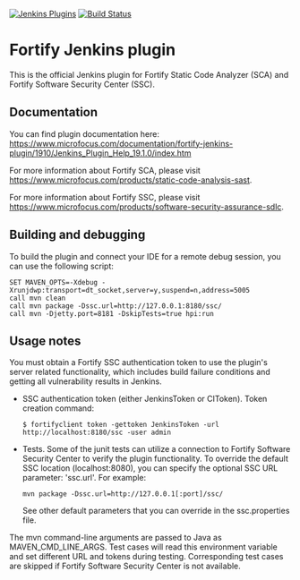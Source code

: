 [![Jenkins Plugins](https://img.shields.io/jenkins/plugin/v/fortify.svg)](https://wiki.jenkins.io/display/JENKINS/Fortify+Plugin)
[![Build Status](https://ci.jenkins.io/buildStatus/icon?job=plugins/fortify-plugin/master)](https://ci.jenkins.io/job/plugins/job/fortify-plugin/job/master)

# Fortify Jenkins plugin

This is the official Jenkins plugin for Fortify Static Code Analyzer (SCA) and Fortify Software Security Center (SSC).

## Documentation

You can find plugin documentation here: https://www.microfocus.com/documentation/fortify-jenkins-plugin/1910/Jenkins_Plugin_Help_19.1.0/index.htm

For more information about Fortify SCA, please visit https://www.microfocus.com/products/static-code-analysis-sast.

For more information about Fortify SSC, please visit https://www.microfocus.com/products/software-security-assurance-sdlc.

## Building and debugging

To build the plugin and connect your IDE for a remote debug session, you can use the following script:
```
SET MAVEN_OPTS=-Xdebug -Xrunjdwp:transport=dt_socket,server=y,suspend=n,address=5005
call mvn clean
call mvn package -Dssc.url=http://127.0.0.1:8180/ssc/
call mvn -Djetty.port=8181 -DskipTests=true hpi:run
```

## Usage notes

You must obtain a Fortify SSC authentication token to use the plugin's server related functionality, which includes build failure conditions and getting all vulnerability results in Jenkins.

* SSC authentication token (either JenkinsToken or CIToken). Token creation command:
  ```
  $ fortifyclient token -gettoken JenkinsToken -url http://localhost:8180/ssc -user admin
  ```
* Tests. Some of the junit tests can utilize a connection to Fortify Software Security Center to verify the plugin functionality.
  To override the default SSC location (localhost:8080), you can specify the optional SSC URL parameter: 'ssc.url'.
  For example:
  ```
  mvn package -Dssc.url=http://127.0.0.1[:port]/ssc/
  ```
  See other default parameters that you can override in the ssc.properties file.

The mvn command-line arguments are passed to Java as MAVEN_CMD_LINE_ARGS. Test cases will read this environment variable and set different URL and tokens during testing. Corresponding test cases are skipped if Fortify Software Security Center is not available.

